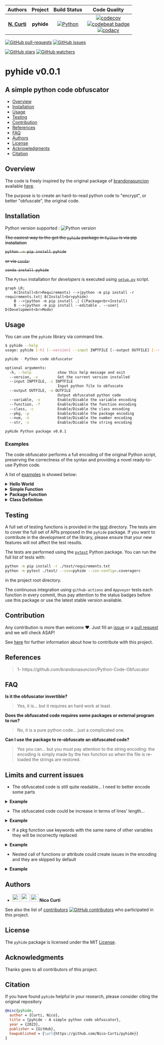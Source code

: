 | **Authors**  | **Project** |  **Build Status** | **Code Quality** |
|:------------:|:-----------:|:-----------------:|:----------------:|
| [**N. Curti**](https://github.com/Nico-Curti) | **pyhide** | [![Python](https://github.com/Nico-Curti/pyhide/actions/workflows/python.yml/badge.svg)](https://github.com/Nico-Curti/pyhide/actions/workflows/python.yml) | [![codecov](https://codecov.io/gh/Nico-Curti/pyhide/graph/badge.svg?token=ZPWQRWTsbf)](https://codecov.io/gh/Nico-Curti/pyhide) <br> [![codebeat badge](https://codebeat.co/badges/79b67ac3-8149-49e4-9901-06d69c696beb)](https://codebeat.co/projects/github-com-nico-curti-pyhide-main) <br> [![codacy](https://app.codacy.com/project/badge/Grade/34a48ad520ec4df2bdb1fc8df22da090)](https://app.codacy.com/gh/Nico-Curti/pyhide/dashboard?utm_source=gh&utm_medium=referral&utm_content=&utm_campaign=Badge_grade) |

[![GitHub pull-requests](https://img.shields.io/github/issues-pr/Nico-Curti/pyhide.svg?style=plastic)](https://github.com/Nico-Curti/pyhide/pulls)
[![GitHub issues](https://img.shields.io/github/issues/Nico-Curti/pyhide.svg?style=plastic)](https://github.com/Nico-Curti/pyhide/issues)

[![GitHub stars](https://img.shields.io/github/stars/Nico-Curti/pyhide.svg?label=Stars&style=social)](https://github.com/Nico-Curti/pyhide/stargazers)
[![GitHub watchers](https://img.shields.io/github/watchers/Nico-Curti/pyhide.svg?label=Watch&style=social)](https://github.com/Nico-Curti/pyhide/watchers)

# pyhide v0.0.1

## A simple python code obfuscator

* [Overview](#overview)
* [Installation](#installation)
* [Usage](#usage)
* [Testing](#testing)
* [Contribution](#contribution)
* [References](#references)
* [FAQ](#faq)
* [Authors](#authors)
* [License](#license)
* [Acknowledgments](#acknowledgments)
* [Citation](#citation)

## Overview

The code is freely inspired by the original package of [brandonasuncion](https://github.com/brandonasuncion) available [here](https://github.com/brandonasuncion/Python-Code-Obfuscator).

The purpose is to create an hard-to-read python code to "encrypt", or better "obfuscate", the original code.

## Installation

Python version supported : ![Python version](https://img.shields.io/badge/python-3.9|3.10|3.11-blue.svg)

~~The easiest way to the get the `pyhide` package in `Python` is via pip installation~~

<strike>

```bash
python -m pip install pyhide
```

</strike>

~~or via `conda`:~~

<strike>

```bash
conda install pyhide
```

</strike>

The `Python` installation for *developers* is executed using [`setup.py`](https://github.com/Nico-Curti/pyhide/blob/main/setup.py) script.

```mermaid
graph LR;
    A(Install<br>Requirements) -->|python -m pip install -r requirements.txt| B(Install<br>pyhide)
    B -->|python -m pip install .| C(Package<br>Install)
    B -->|python -m pip install --editable . --user| D(Development<br>Mode)
```

## Usage

You can use the `pyhide` library via command line.

```bash
$ pyhide --help
usage: pyhide [-h] [--version] --input INPTFILE [--output OUTFILE] [--variable] [--function] [--class] [--pkg] [--num]

pyhide - Python code obfuscator

optional arguments:
  -h, --help            show this help message and exit
  --version, -v         Get the current version installed
  --input INPTFILE, -i INPTFILE
                        Input python file to obfuscate
  --output OUTFILE, -o OUTFILE
                        Output obfuscated python code
  --variable, -x        Enable/Disable the variable encoding
  --function, -f        Enable/Disable the function encoding
  --class, -c           Enable/Disable the class encoding
  --pkg, -p             Enable/Disable the package encoding
  --num, -n             Enable/Disable the number encoding
  --str, -s             Enable/Disable the string encoding

pyHide Python package v0.0.1
```

### Examples

The code obfuscator performs a full encoding of the original Python script, preserving the correctness of the syntax and providing a novel ready-to-use Python code.

A list of [examples](https://github.com/Nico-Curti/pyhide/blob/main/examples) is showed below:

<details><summary><b>Hello World</b></summary>
<p>

<b>cmd</b>
```bash
pyhide --input hello_world.py --variable --function --class --pkg --num --str
```

<b>Original</b>

```python
#!/usr/bin/env python
# -*- coding: utf-8 -*-

print('Hello World', end='', flush=True)
```

<b>Obfuscated</b>

```python
______________ = (((() == []) + (() == [])) ** ((() == []) + (() == [])) << ((() == []) + (() == [])) ** ((() == []) + (() == []))) + (((() == []) + (() == [])) ** ((() == []) + (() == [])) << ((() == []) + (() == [])) ** ((() == []) + (() == [])) << ((() == []) + (() == [])) ** ((() == []) + (() == [])) << ((() == []) + (() == [])) ** ((() == []) + (() == [])) << ((() == []) + (() == [])) ** ((() == []) + (() == []))) + (((() == []) + (() == [])) ** ((() == []) + (() == [])) << ((() == []) + (() == [])) ** ((() == []) + (() == [])) << ((() == []) + (() == [])) ** ((() == []) + (() == [])) << ((() == []) + (() == [])) ** ((() == []) + (() == [])) << ((() == []) + (() == [])) ** ((() == []) + (() == [])) << ((() == []) + (() == [])) ** ((() == []) + (() == []))) + (((() == []) + (() == [])) ** ((() == []) + (() == [])) << ((() == []) + (() == [])) ** ((() == []) + (() == [])) << ((() == []) + (() == [])) ** ((() == []) + (() == [])) << ((() == []) + (() == [])) ** ((() == []) + (() == [])) << ((() == []) + (() == [])) ** ((() == []) + (() == [])) << ((() == []) + (() == [])) ** ((() == []) + (() == [])) << ((() == []) + (() == [])) ** ((() == []) + (() == [])))
_____________ = ((() == []) + (() == [])) ** ((() == []) + (() == [])) + (((() == []) + (() == [])) ** ((() == []) + (() == [])) << ((() == []) + (() == [])) ** ((() == []) + (() == []))) + (((() == []) + (() == [])) ** ((() == []) + (() == [])) << ((() == []) + (() == [])) ** ((() == []) + (() == [])) << ((() == []) + (() == [])) ** ((() == []) + (() == []))) + (((() == []) + (() == [])) ** ((() == []) + (() == [])) << ((() == []) + (() == [])) ** ((() == []) + (() == [])) << ((() == []) + (() == [])) ** ((() == []) + (() == [])) << ((() == []) + (() == [])) ** ((() == []) + (() == []))) + (((() == []) + (() == [])) ** ((() == []) + (() == [])) << ((() == []) + (() == [])) ** ((() == []) + (() == [])) << ((() == []) + (() == [])) ** ((() == []) + (() == [])) << ((() == []) + (() == [])) ** ((() == []) + (() == [])) << ((() == []) + (() == [])) ** ((() == []) + (() == [])) << ((() == []) + (() == [])) ** ((() == []) + (() == []))) + (((() == []) + (() == [])) ** ((() == []) + (() == [])) << ((() == []) + (() == [])) ** ((() == []) + (() == [])) << ((() == []) + (() == [])) ** ((() == []) + (() == [])) << ((() == []) + (() == [])) ** ((() == []) + (() == [])) << ((() == []) + (() == [])) ** ((() == []) + (() == [])) << ((() == []) + (() == [])) ** ((() == []) + (() == [])) << ((() == []) + (() == [])) ** ((() == []) + (() == [])))
____________ = (((() == []) + (() == [])) ** ((() == []) + (() == [])) << ((() == []) + (() == [])) ** ((() == []) + (() == [])) << ((() == []) + (() == [])) ** ((() == []) + (() == []))) + (((() == []) + (() == [])) ** ((() == []) + (() == [])) << ((() == []) + (() == [])) ** ((() == []) + (() == [])) << ((() == []) + (() == [])) ** ((() == []) + (() == [])) << ((() == []) + (() == [])) ** ((() == []) + (() == []))) + (((() == []) + (() == [])) ** ((() == []) + (() == [])) << ((() == []) + (() == [])) ** ((() == []) + (() == [])) << ((() == []) + (() == [])) ** ((() == []) + (() == [])) << ((() == []) + (() == [])) ** ((() == []) + (() == [])) << ((() == []) + (() == [])) ** ((() == []) + (() == [])) << ((() == []) + (() == [])) ** ((() == []) + (() == []))) + (((() == []) + (() == [])) ** ((() == []) + (() == [])) << ((() == []) + (() == [])) ** ((() == []) + (() == [])) << ((() == []) + (() == [])) ** ((() == []) + (() == [])) << ((() == []) + (() == [])) ** ((() == []) + (() == [])) << ((() == []) + (() == [])) ** ((() == []) + (() == [])) << ((() == []) + (() == [])) ** ((() == []) + (() == [])) << ((() == []) + (() == [])) ** ((() == []) + (() == [])))
___________ = ((() == []) + (() == [])) ** ((() == []) + (() == [])) + (((() == []) + (() == [])) ** ((() == []) + (() == [])) << ((() == []) + (() == [])) ** ((() == []) + (() == [])) << ((() == []) + (() == [])) ** ((() == []) + (() == []))) + (((() == []) + (() == [])) ** ((() == []) + (() == [])) << ((() == []) + (() == [])) ** ((() == []) + (() == [])) << ((() == []) + (() == [])) ** ((() == []) + (() == [])) << ((() == []) + (() == [])) ** ((() == []) + (() == [])) << ((() == []) + (() == [])) ** ((() == []) + (() == [])) << ((() == []) + (() == [])) ** ((() == []) + (() == []))) + (((() == []) + (() == [])) ** ((() == []) + (() == [])) << ((() == []) + (() == [])) ** ((() == []) + (() == [])) << ((() == []) + (() == [])) ** ((() == []) + (() == [])) << ((() == []) + (() == [])) ** ((() == []) + (() == [])) << ((() == []) + (() == [])) ** ((() == []) + (() == [])) << ((() == []) + (() == [])) ** ((() == []) + (() == [])) << ((() == []) + (() == [])) ** ((() == []) + (() == [])))
__________ = (((() == []) + (() == [])) ** ((() == []) + (() == [])) << ((() == []) + (() == [])) ** ((() == []) + (() == [])) << ((() == []) + (() == [])) ** ((() == []) + (() == []))) + (((() == []) + (() == [])) ** ((() == []) + (() == [])) << ((() == []) + (() == [])) ** ((() == []) + (() == [])) << ((() == []) + (() == [])) ** ((() == []) + (() == [])) << ((() == []) + (() == [])) ** ((() == []) + (() == [])) << ((() == []) + (() == [])) ** ((() == []) + (() == [])) << ((() == []) + (() == [])) ** ((() == []) + (() == []))) + (((() == []) + (() == [])) ** ((() == []) + (() == [])) << ((() == []) + (() == [])) ** ((() == []) + (() == [])) << ((() == []) + (() == [])) ** ((() == []) + (() == [])) << ((() == []) + (() == [])) ** ((() == []) + (() == [])) << ((() == []) + (() == [])) ** ((() == []) + (() == [])) << ((() == []) + (() == [])) ** ((() == []) + (() == [])) << ((() == []) + (() == [])) ** ((() == []) + (() == [])))
_________ = ((() == []) + (() == [])) ** ((() == []) + (() == [])) + (((() == []) + (() == [])) ** ((() == []) + (() == [])) << ((() == []) + (() == [])) ** ((() == []) + (() == []))) + (((() == []) + (() == [])) ** ((() == []) + (() == [])) << ((() == []) + (() == [])) ** ((() == []) + (() == [])) << ((() == []) + (() == [])) ** ((() == []) + (() == []))) + (((() == []) + (() == [])) ** ((() == []) + (() == [])) << ((() == []) + (() == [])) ** ((() == []) + (() == [])) << ((() == []) + (() == [])) ** ((() == []) + (() == [])) << ((() == []) + (() == [])) ** ((() == []) + (() == [])) << ((() == []) + (() == [])) ** ((() == []) + (() == []))) + (((() == []) + (() == [])) ** ((() == []) + (() == [])) << ((() == []) + (() == [])) ** ((() == []) + (() == [])) << ((() == []) + (() == [])) ** ((() == []) + (() == [])) << ((() == []) + (() == [])) ** ((() == []) + (() == [])) << ((() == []) + (() == [])) ** ((() == []) + (() == [])) << ((() == []) + (() == [])) ** ((() == []) + (() == [])) << ((() == []) + (() == [])) ** ((() == []) + (() == [])))
________ = (((() == []) + (() == [])) ** ((() == []) + (() == [])) << ((() == []) + (() == [])) ** ((() == []) + (() == [])) << ((() == []) + (() == [])) ** ((() == []) + (() == [])) << ((() == []) + (() == [])) ** ((() == []) + (() == []))) + (((() == []) + (() == [])) ** ((() == []) + (() == [])) << ((() == []) + (() == [])) ** ((() == []) + (() == [])) << ((() == []) + (() == [])) ** ((() == []) + (() == [])) << ((() == []) + (() == [])) ** ((() == []) + (() == [])) << ((() == []) + (() == [])) ** ((() == []) + (() == [])) << ((() == []) + (() == [])) ** ((() == []) + (() == [])) << ((() == []) + (() == [])) ** ((() == []) + (() == [])))
______ = ((() == []) + (() == [])) ** ((() == []) + (() == []))
_____ = (() == []) + (() == [])
getattr(__import__("\x62\x75\x69\x6c\x74\x69\x6e\x73"), "\x70\x72\x69\x6e\x74")(eval("str(''.join(chr(x) if isinstance(x, int) else x for x in [________, ___________, ____________, ____________, _____________, ' ', _________, _____________, ______________, ____________, __________]))"), end='', flush=() == ())
```
</p>
</details>

<details><summary><b>Simple Function</b></summary>
<p>

<b>cmd</b>
```bash
pyhide --input simple_func.py --variable --function --class --pkg --num --str
```

<b>Original</b>

```python
def func (a, b, c):
  return a + b + c

print(func(1, 2, 3), end='', flush=True)
```

<b>Obfuscated</b>

```python
__________ = ((() == []) + (() == [])) ** ((() == []) + (() == [])) + (((() == []) + (() == [])) ** ((() == []) + (() == [])) << ((() == []) + (() == [])) ** ((() == []) + (() == [])))
_________ = ((() == []) + (() == [])) ** ((() == []) + (() == [])) << ((() == []) + (() == [])) ** ((() == []) + (() == []))
________ = ((() == []) + (() == [])) ** ((() == []) + (() == []))
_______ = (() == []) + (() == [])

def ______________(___________, ____________, _____________):
  return ___________ + ____________ + _____________
getattr(__import__("\x62\x75\x69\x6c\x74\x69\x6e\x73"), "\x70\x72\x69\x6e\x74")(______________(________, _________, __________), end='', flush=() == ())
```
</p>
</details>

<details><summary><b>Package Function</b></summary>
<p>

<b>cmd</b>
```bash
pyhide --input simple_pkg.py --variable --function --class --pkg --num --str
```

<b>Original</b>

```python
import numpy as np

def func (a, b, c):
  return np.sum([a, b, c])

print(func(1, 2, 3), end='', flush=True)
```

<b>Obfuscated</b>

```python
__________ = ((() == []) + (() == [])) ** ((() == []) + (() == [])) + (((() == []) + (() == [])) ** ((() == []) + (() == [])) << ((() == []) + (() == [])) ** ((() == []) + (() == [])))
_________ = ((() == []) + (() == [])) ** ((() == []) + (() == [])) << ((() == []) + (() == [])) ** ((() == []) + (() == []))
________ = ((() == []) + (() == [])) ** ((() == []) + (() == []))
_______ = (() == []) + (() == [])
import numpy as np

def ______________(___________, ____________, _____________):
  return getattr(__import__("\x6e\x75\x6d\x70\x79"), "\x73\x75\x6d")([___________, ____________, _____________])
getattr(__import__("\x62\x75\x69\x6c\x74\x69\x6e\x73"), "\x70\x72\x69\x6e\x74")(______________(________, _________, __________), end='', flush=() == ())
```
</p>
</details>

<details><summary><b>Class Definition</b></summary>
<p>

<b>cmd</b>
```bash
pyhide --input simple_class.py --variable --function --class --pkg --num --str
```

<b>Original</b>

```python
class A:

  def __init__ (self, l):
    self.list = l

  def func (self, x):
    return self.list + x

a = A([1, 2, 3])
print(a.func([1, 2, 3]), end='', flush=True)
```

<b>Obfuscated</b>

```python
__________ = ((() == []) + (() == [])) ** ((() == []) + (() == [])) + (((() == []) + (() == [])) ** ((() == []) + (() == [])) << ((() == []) + (() == [])) ** ((() == []) + (() == [])))
_________ = ((() == []) + (() == [])) ** ((() == []) + (() == [])) << ((() == []) + (() == [])) ** ((() == []) + (() == []))
________ = ((() == []) + (() == [])) ** ((() == []) + (() == []))
_______ = (() == []) + (() == [])

class ________________:

  def __init__(self, ____________):
    self._____________ = ____________

  def _______________(self, ______________):
    return self._____________ + ______________
___________ = ________________([________, _________, __________])
getattr(__import__("\x62\x75\x69\x6c\x74\x69\x6e\x73"), "\x70\x72\x69\x6e\x74")(___________._______________([________, _________, __________]), end='', flush=() == ())
```
</p>
</details>

## Testing

A full set of testing functions is provided in the [test](https://github.com/Nico-Curti/pyhide/blob/main/test) directory.
The tests aim to cover the full set of APIs proposed in the `pyhide` package.
If you want to contribute in the development of the library, please ensure that your new features will not affect the test results.

The tests are performed using the [`pytest`](https://github.com/pytest-dev/pytest/) Python package.
You can run the full list of tests with:

```bash
python -m pip install -r ./test/requirements.txt
python -m pytest ./test/ --cov=pyhide --cov-config=.coveragerc
```

in the project root directory.

The continuous integration using `github-actions` and `Appveyor` tests each function in every commit, thus pay attention to the status badges before use this package or use the latest stable version available.

## Contribution

Any contribution is more than welcome :heart:. Just fill an [issue](https://github.com/Nico-Curti/pyhide/blob/main/.github/ISSUE_TEMPLATE/ISSUE_TEMPLATE.md) or a [pull request](https://github.com/Nico-Curti/pyhide/blob/main/.github/PULL_REQUEST_TEMPLATE/PULL_REQUEST_TEMPLATE.md) and we will check ASAP!

See [here](https://github.com/Nico-Curti/pyhide/blob/main/.github/CONTRIBUTING.md) for further information about how to contribute with this project.

## References

<blockquote>1- https://github.com/brandonasuncion/Python-Code-Obfuscator</blockquote>

## FAQ

**Is it the obfuscator invertible?**

> Yes, it is... but it requires an hard work at least.

**Does the obfuscated code requires some packages or external program to run?**

> No, it is a pure python code... just a complicated one.

**Can I use the package to re-obfuscate an obfuscated code?**

> Yes you can... but you must pay attention to the string encoding: the encoding is simply made by the hex function so when the file is re-loaded the strings are restored.

## Limits and current issues

* The obfuscated code is still quite readable... I need to better encode some parts

<details><summary><b>Example</b></summary>
<p>

<b>Original</b>

```python
a = [3.14, 2.5, 1.4]
```

<b>Obfuscated</b>

```python
____________ = float('3.14')
___________ = float('2.5')
__________ = float('1.4')
_________ = ((() == []) + (() == [])) ** ((() == []) + (() == []))
________ = (() == []) + (() == [])
_____________ = [____________, ___________, __________]
```
</p>
</details>

* The obfuscated code could be increase in terms of lines' length...

<details><summary><b>Example</b></summary>
<p>

<b>Original</b>

```python
print('Hey, this package is really amazing')
```

<b>Obfuscated</b>

```python
_________________________ = (((() == []) + (() == [])) ** ((() == []) + (() == [])) << ((() == []) + (() == [])) ** ((() == []) + (() == []))) + (((() == []) + (() == [])) ** ((() == []) + (() == [])) << ((() == []) + (() == [])) ** ((() == []) + (() == [])) << ((() == []) + (() == [])) ** ((() == []) + (() == [])) << ((() == []) + (() == [])) ** ((() == []) + (() == []))) + (((() == []) + (() == [])) ** ((() == []) + (() == [])) << ((() == []) + (() == [])) ** ((() == []) + (() == [])) << ((() == []) + (() == [])) ** ((() == []) + (() == [])) << ((() == []) + (() == [])) ** ((() == []) + (() == [])) << ((() == []) + (() == [])) ** ((() == []) + (() == []))) + (((() == []) + (() == [])) ** ((() == []) + (() == [])) << ((() == []) + (() == [])) ** ((() == []) + (() == [])) << ((() == []) + (() == [])) ** ((() == []) + (() == [])) << ((() == []) + (() == [])) ** ((() == []) + (() == [])) << ((() == []) + (() == [])) ** ((() == []) + (() == [])) << ((() == []) + (() == [])) ** ((() == []) + (() == []))) + (((() == []) + (() == [])) ** ((() == []) + (() == [])) << ((() == []) + (() == [])) ** ((() == []) + (() == [])) << ((() == []) + (() == [])) ** ((() == []) + (() == [])) << ((() == []) + (() == [])) ** ((() == []) + (() == [])) << ((() == []) + (() == [])) ** ((() == []) + (() == [])) << ((() == []) + (() == [])) ** ((() == []) + (() == [])) << ((() == []) + (() == [])) ** ((() == []) + (() == [])))
________________________ = ((() == []) + (() == [])) ** ((() == []) + (() == [])) + (((() == []) + (() == [])) ** ((() == []) + (() == [])) << ((() == []) + (() == [])) ** ((() == []) + (() == [])) << ((() == []) + (() == [])) ** ((() == []) + (() == [])) << ((() == []) + (() == [])) ** ((() == []) + (() == []))) + (((() == []) + (() == [])) ** ((() == []) + (() == [])) << ((() == []) + (() == [])) ** ((() == []) + (() == [])) << ((() == []) + (() == [])) ** ((() == []) + (() == [])) << ((() == []) + (() == [])) ** ((() == []) + (() == [])) << ((() == []) + (() == [])) ** ((() == []) + (() == []))) + (((() == []) + (() == [])) ** ((() == []) + (() == [])) << ((() == []) + (() == [])) ** ((() == []) + (() == [])) << ((() == []) + (() == [])) ** ((() == []) + (() == [])) << ((() == []) + (() == [])) ** ((() == []) + (() == [])) << ((() == []) + (() == [])) ** ((() == []) + (() == [])) << ((() == []) + (() == [])) ** ((() == []) + (() == []))) + (((() == []) + (() == [])) ** ((() == []) + (() == [])) << ((() == []) + (() == [])) ** ((() == []) + (() == [])) << ((() == []) + (() == [])) ** ((() == []) + (() == [])) << ((() == []) + (() == [])) ** ((() == []) + (() == [])) << ((() == []) + (() == [])) ** ((() == []) + (() == [])) << ((() == []) + (() == [])) ** ((() == []) + (() == [])) << ((() == []) + (() == [])) ** ((() == []) + (() == [])))
_______________________ = (((() == []) + (() == [])) ** ((() == []) + (() == [])) << ((() == []) + (() == [])) ** ((() == []) + (() == [])) << ((() == []) + (() == [])) ** ((() == []) + (() == []))) + (((() == []) + (() == [])) ** ((() == []) + (() == [])) << ((() == []) + (() == [])) ** ((() == []) + (() == [])) << ((() == []) + (() == [])) ** ((() == []) + (() == [])) << ((() == []) + (() == [])) ** ((() == []) + (() == [])) << ((() == []) + (() == [])) ** ((() == []) + (() == []))) + (((() == []) + (() == [])) ** ((() == []) + (() == [])) << ((() == []) + (() == [])) ** ((() == []) + (() == [])) << ((() == []) + (() == [])) ** ((() == []) + (() == [])) << ((() == []) + (() == [])) ** ((() == []) + (() == [])) << ((() == []) + (() == [])) ** ((() == []) + (() == [])) << ((() == []) + (() == [])) ** ((() == []) + (() == []))) + (((() == []) + (() == [])) ** ((() == []) + (() == [])) << ((() == []) + (() == [])) ** ((() == []) + (() == [])) << ((() == []) + (() == [])) ** ((() == []) + (() == [])) << ((() == []) + (() == [])) ** ((() == []) + (() == [])) << ((() == []) + (() == [])) ** ((() == []) + (() == [])) << ((() == []) + (() == [])) ** ((() == []) + (() == [])) << ((() == []) + (() == [])) ** ((() == []) + (() == [])))
______________________ = ((() == []) + (() == [])) ** ((() == []) + (() == [])) + (((() == []) + (() == [])) ** ((() == []) + (() == [])) << ((() == []) + (() == [])) ** ((() == []) + (() == []))) + (((() == []) + (() == [])) ** ((() == []) + (() == [])) << ((() == []) + (() == [])) ** ((() == []) + (() == [])) << ((() == []) + (() == [])) ** ((() == []) + (() == [])) << ((() == []) + (() == [])) ** ((() == []) + (() == [])) << ((() == []) + (() == [])) ** ((() == []) + (() == []))) + (((() == []) + (() == [])) ** ((() == []) + (() == [])) << ((() == []) + (() == [])) ** ((() == []) + (() == [])) << ((() == []) + (() == [])) ** ((() == []) + (() == [])) << ((() == []) + (() == [])) ** ((() == []) + (() == [])) << ((() == []) + (() == [])) ** ((() == []) + (() == [])) << ((() == []) + (() == [])) ** ((() == []) + (() == []))) + (((() == []) + (() == [])) ** ((() == []) + (() == [])) << ((() == []) + (() == [])) ** ((() == []) + (() == [])) << ((() == []) + (() == [])) ** ((() == []) + (() == [])) << ((() == []) + (() == [])) ** ((() == []) + (() == [])) << ((() == []) + (() == [])) ** ((() == []) + (() == [])) << ((() == []) + (() == [])) ** ((() == []) + (() == [])) << ((() == []) + (() == [])) ** ((() == []) + (() == [])))
_____________________ = (((() == []) + (() == [])) ** ((() == []) + (() == [])) << ((() == []) + (() == [])) ** ((() == []) + (() == []))) + (((() == []) + (() == [])) ** ((() == []) + (() == [])) << ((() == []) + (() == [])) ** ((() == []) + (() == [])) << ((() == []) + (() == [])) ** ((() == []) + (() == [])) << ((() == []) + (() == [])) ** ((() == []) + (() == [])) << ((() == []) + (() == [])) ** ((() == []) + (() == []))) + (((() == []) + (() == [])) ** ((() == []) + (() == [])) << ((() == []) + (() == [])) ** ((() == []) + (() == [])) << ((() == []) + (() == [])) ** ((() == []) + (() == [])) << ((() == []) + (() == [])) ** ((() == []) + (() == [])) << ((() == []) + (() == [])) ** ((() == []) + (() == [])) << ((() == []) + (() == [])) ** ((() == []) + (() == []))) + (((() == []) + (() == [])) ** ((() == []) + (() == [])) << ((() == []) + (() == [])) ** ((() == []) + (() == [])) << ((() == []) + (() == [])) ** ((() == []) + (() == [])) << ((() == []) + (() == [])) ** ((() == []) + (() == [])) << ((() == []) + (() == [])) ** ((() == []) + (() == [])) << ((() == []) + (() == [])) ** ((() == []) + (() == [])) << ((() == []) + (() == [])) ** ((() == []) + (() == [])))
____________________ = (((() == []) + (() == [])) ** ((() == []) + (() == [])) << ((() == []) + (() == [])) ** ((() == []) + (() == [])) << ((() == []) + (() == [])) ** ((() == []) + (() == [])) << ((() == []) + (() == [])) ** ((() == []) + (() == [])) << ((() == []) + (() == [])) ** ((() == []) + (() == []))) + (((() == []) + (() == [])) ** ((() == []) + (() == [])) << ((() == []) + (() == [])) ** ((() == []) + (() == [])) << ((() == []) + (() == [])) ** ((() == []) + (() == [])) << ((() == []) + (() == [])) ** ((() == []) + (() == [])) << ((() == []) + (() == [])) ** ((() == []) + (() == [])) << ((() == []) + (() == [])) ** ((() == []) + (() == []))) + (((() == []) + (() == [])) ** ((() == []) + (() == [])) << ((() == []) + (() == [])) ** ((() == []) + (() == [])) << ((() == []) + (() == [])) ** ((() == []) + (() == [])) << ((() == []) + (() == [])) ** ((() == []) + (() == [])) << ((() == []) + (() == [])) ** ((() == []) + (() == [])) << ((() == []) + (() == [])) ** ((() == []) + (() == [])) << ((() == []) + (() == [])) ** ((() == []) + (() == [])))
___________________ = (((() == []) + (() == [])) ** ((() == []) + (() == [])) << ((() == []) + (() == [])) ** ((() == []) + (() == []))) + (((() == []) + (() == [])) ** ((() == []) + (() == [])) << ((() == []) + (() == [])) ** ((() == []) + (() == [])) << ((() == []) + (() == [])) ** ((() == []) + (() == []))) + (((() == []) + (() == [])) ** ((() == []) + (() == [])) << ((() == []) + (() == [])) ** ((() == []) + (() == [])) << ((() == []) + (() == [])) ** ((() == []) + (() == [])) << ((() == []) + (() == [])) ** ((() == []) + (() == []))) + (((() == []) + (() == [])) ** ((() == []) + (() == [])) << ((() == []) + (() == [])) ** ((() == []) + (() == [])) << ((() == []) + (() == [])) ** ((() == []) + (() == [])) << ((() == []) + (() == [])) ** ((() == []) + (() == [])) << ((() == []) + (() == [])) ** ((() == []) + (() == [])) << ((() == []) + (() == [])) ** ((() == []) + (() == []))) + (((() == []) + (() == [])) ** ((() == []) + (() == [])) << ((() == []) + (() == [])) ** ((() == []) + (() == [])) << ((() == []) + (() == [])) ** ((() == []) + (() == [])) << ((() == []) + (() == [])) ** ((() == []) + (() == [])) << ((() == []) + (() == [])) ** ((() == []) + (() == [])) << ((() == []) + (() == [])) ** ((() == []) + (() == [])) << ((() == []) + (() == [])) ** ((() == []) + (() == [])))
__________________ = ((() == []) + (() == [])) ** ((() == []) + (() == [])) + (((() == []) + (() == [])) ** ((() == []) + (() == [])) << ((() == []) + (() == [])) ** ((() == []) + (() == [])) << ((() == []) + (() == [])) ** ((() == []) + (() == []))) + (((() == []) + (() == [])) ** ((() == []) + (() == [])) << ((() == []) + (() == [])) ** ((() == []) + (() == [])) << ((() == []) + (() == [])) ** ((() == []) + (() == [])) << ((() == []) + (() == [])) ** ((() == []) + (() == []))) + (((() == []) + (() == [])) ** ((() == []) + (() == [])) << ((() == []) + (() == [])) ** ((() == []) + (() == [])) << ((() == []) + (() == [])) ** ((() == []) + (() == [])) << ((() == []) + (() == [])) ** ((() == []) + (() == [])) << ((() == []) + (() == [])) ** ((() == []) + (() == [])) << ((() == []) + (() == [])) ** ((() == []) + (() == []))) + (((() == []) + (() == [])) ** ((() == []) + (() == [])) << ((() == []) + (() == [])) ** ((() == []) + (() == [])) << ((() == []) + (() == [])) ** ((() == []) + (() == [])) << ((() == []) + (() == [])) ** ((() == []) + (() == [])) << ((() == []) + (() == [])) ** ((() == []) + (() == [])) << ((() == []) + (() == [])) ** ((() == []) + (() == [])) << ((() == []) + (() == [])) ** ((() == []) + (() == [])))
_________________ = (((() == []) + (() == [])) ** ((() == []) + (() == [])) << ((() == []) + (() == [])) ** ((() == []) + (() == [])) << ((() == []) + (() == [])) ** ((() == []) + (() == []))) + (((() == []) + (() == [])) ** ((() == []) + (() == [])) << ((() == []) + (() == [])) ** ((() == []) + (() == [])) << ((() == []) + (() == [])) ** ((() == []) + (() == [])) << ((() == []) + (() == [])) ** ((() == []) + (() == []))) + (((() == []) + (() == [])) ** ((() == []) + (() == [])) << ((() == []) + (() == [])) ** ((() == []) + (() == [])) << ((() == []) + (() == [])) ** ((() == []) + (() == [])) << ((() == []) + (() == [])) ** ((() == []) + (() == [])) << ((() == []) + (() == [])) ** ((() == []) + (() == [])) << ((() == []) + (() == [])) ** ((() == []) + (() == []))) + (((() == []) + (() == [])) ** ((() == []) + (() == [])) << ((() == []) + (() == [])) ** ((() == []) + (() == [])) << ((() == []) + (() == [])) ** ((() == []) + (() == [])) << ((() == []) + (() == [])) ** ((() == []) + (() == [])) << ((() == []) + (() == [])) ** ((() == []) + (() == [])) << ((() == []) + (() == [])) ** ((() == []) + (() == [])) << ((() == []) + (() == [])) ** ((() == []) + (() == [])))
________________ = ((() == []) + (() == [])) ** ((() == []) + (() == [])) + (((() == []) + (() == [])) ** ((() == []) + (() == [])) << ((() == []) + (() == [])) ** ((() == []) + (() == []))) + (((() == []) + (() == [])) ** ((() == []) + (() == [])) << ((() == []) + (() == [])) ** ((() == []) + (() == [])) << ((() == []) + (() == [])) ** ((() == []) + (() == [])) << ((() == []) + (() == [])) ** ((() == []) + (() == []))) + (((() == []) + (() == [])) ** ((() == []) + (() == [])) << ((() == []) + (() == [])) ** ((() == []) + (() == [])) << ((() == []) + (() == [])) ** ((() == []) + (() == [])) << ((() == []) + (() == [])) ** ((() == []) + (() == [])) << ((() == []) + (() == [])) ** ((() == []) + (() == [])) << ((() == []) + (() == [])) ** ((() == []) + (() == []))) + (((() == []) + (() == [])) ** ((() == []) + (() == [])) << ((() == []) + (() == [])) ** ((() == []) + (() == [])) << ((() == []) + (() == [])) ** ((() == []) + (() == [])) << ((() == []) + (() == [])) ** ((() == []) + (() == [])) << ((() == []) + (() == [])) ** ((() == []) + (() == [])) << ((() == []) + (() == [])) ** ((() == []) + (() == [])) << ((() == []) + (() == [])) ** ((() == []) + (() == [])))
_______________ = ((() == []) + (() == [])) ** ((() == []) + (() == [])) + (((() == []) + (() == [])) ** ((() == []) + (() == [])) << ((() == []) + (() == [])) ** ((() == []) + (() == [])) << ((() == []) + (() == [])) ** ((() == []) + (() == [])) << ((() == []) + (() == [])) ** ((() == []) + (() == []))) + (((() == []) + (() == [])) ** ((() == []) + (() == [])) << ((() == []) + (() == [])) ** ((() == []) + (() == [])) << ((() == []) + (() == [])) ** ((() == []) + (() == [])) << ((() == []) + (() == [])) ** ((() == []) + (() == [])) << ((() == []) + (() == [])) ** ((() == []) + (() == [])) << ((() == []) + (() == [])) ** ((() == []) + (() == []))) + (((() == []) + (() == [])) ** ((() == []) + (() == [])) << ((() == []) + (() == [])) ** ((() == []) + (() == [])) << ((() == []) + (() == [])) ** ((() == []) + (() == [])) << ((() == []) + (() == [])) ** ((() == []) + (() == [])) << ((() == []) + (() == [])) ** ((() == []) + (() == [])) << ((() == []) + (() == [])) ** ((() == []) + (() == [])) << ((() == []) + (() == [])) ** ((() == []) + (() == [])))
______________ = (((() == []) + (() == [])) ** ((() == []) + (() == [])) << ((() == []) + (() == [])) ** ((() == []) + (() == [])) << ((() == []) + (() == [])) ** ((() == []) + (() == [])) << ((() == []) + (() == [])) ** ((() == []) + (() == []))) + (((() == []) + (() == [])) ** ((() == []) + (() == [])) << ((() == []) + (() == [])) ** ((() == []) + (() == [])) << ((() == []) + (() == [])) ** ((() == []) + (() == [])) << ((() == []) + (() == [])) ** ((() == []) + (() == [])) << ((() == []) + (() == [])) ** ((() == []) + (() == [])) << ((() == []) + (() == [])) ** ((() == []) + (() == []))) + (((() == []) + (() == [])) ** ((() == []) + (() == [])) << ((() == []) + (() == [])) ** ((() == []) + (() == [])) << ((() == []) + (() == [])) ** ((() == []) + (() == [])) << ((() == []) + (() == [])) ** ((() == []) + (() == [])) << ((() == []) + (() == [])) ** ((() == []) + (() == [])) << ((() == []) + (() == [])) ** ((() == []) + (() == [])) << ((() == []) + (() == [])) ** ((() == []) + (() == [])))
_____________ = ((() == []) + (() == [])) ** ((() == []) + (() == [])) + (((() == []) + (() == [])) ** ((() == []) + (() == [])) << ((() == []) + (() == [])) ** ((() == []) + (() == []))) + (((() == []) + (() == [])) ** ((() == []) + (() == [])) << ((() == []) + (() == [])) ** ((() == []) + (() == [])) << ((() == []) + (() == [])) ** ((() == []) + (() == []))) + (((() == []) + (() == [])) ** ((() == []) + (() == [])) << ((() == []) + (() == [])) ** ((() == []) + (() == [])) << ((() == []) + (() == [])) ** ((() == []) + (() == [])) << ((() == []) + (() == [])) ** ((() == []) + (() == [])) << ((() == []) + (() == [])) ** ((() == []) + (() == [])) << ((() == []) + (() == [])) ** ((() == []) + (() == []))) + (((() == []) + (() == [])) ** ((() == []) + (() == [])) << ((() == []) + (() == [])) ** ((() == []) + (() == [])) << ((() == []) + (() == [])) ** ((() == []) + (() == [])) << ((() == []) + (() == [])) ** ((() == []) + (() == [])) << ((() == []) + (() == [])) ** ((() == []) + (() == [])) << ((() == []) + (() == [])) ** ((() == []) + (() == [])) << ((() == []) + (() == [])) ** ((() == []) + (() == [])))
____________ = ((() == []) + (() == [])) ** ((() == []) + (() == [])) + (((() == []) + (() == [])) ** ((() == []) + (() == [])) << ((() == []) + (() == [])) ** ((() == []) + (() == [])) << ((() == []) + (() == [])) ** ((() == []) + (() == []))) + (((() == []) + (() == [])) ** ((() == []) + (() == [])) << ((() == []) + (() == [])) ** ((() == []) + (() == [])) << ((() == []) + (() == [])) ** ((() == []) + (() == [])) << ((() == []) + (() == [])) ** ((() == []) + (() == [])) << ((() == []) + (() == [])) ** ((() == []) + (() == [])) << ((() == []) + (() == [])) ** ((() == []) + (() == []))) + (((() == []) + (() == [])) ** ((() == []) + (() == [])) << ((() == []) + (() == [])) ** ((() == []) + (() == [])) << ((() == []) + (() == [])) ** ((() == []) + (() == [])) << ((() == []) + (() == [])) ** ((() == []) + (() == [])) << ((() == []) + (() == [])) ** ((() == []) + (() == [])) << ((() == []) + (() == [])) ** ((() == []) + (() == [])) << ((() == []) + (() == [])) ** ((() == []) + (() == [])))
___________ = ((() == []) + (() == [])) ** ((() == []) + (() == [])) + (((() == []) + (() == [])) ** ((() == []) + (() == [])) << ((() == []) + (() == [])) ** ((() == []) + (() == []))) + (((() == []) + (() == [])) ** ((() == []) + (() == [])) << ((() == []) + (() == [])) ** ((() == []) + (() == [])) << ((() == []) + (() == [])) ** ((() == []) + (() == [])) << ((() == []) + (() == [])) ** ((() == []) + (() == [])) << ((() == []) + (() == [])) ** ((() == []) + (() == [])) << ((() == []) + (() == [])) ** ((() == []) + (() == []))) + (((() == []) + (() == [])) ** ((() == []) + (() == [])) << ((() == []) + (() == [])) ** ((() == []) + (() == [])) << ((() == []) + (() == [])) ** ((() == []) + (() == [])) << ((() == []) + (() == [])) ** ((() == []) + (() == [])) << ((() == []) + (() == [])) ** ((() == []) + (() == [])) << ((() == []) + (() == [])) ** ((() == []) + (() == [])) << ((() == []) + (() == [])) ** ((() == []) + (() == [])))
__________ = ((() == []) + (() == [])) ** ((() == []) + (() == [])) + (((() == []) + (() == [])) ** ((() == []) + (() == [])) << ((() == []) + (() == [])) ** ((() == []) + (() == [])) << ((() == []) + (() == [])) ** ((() == []) + (() == [])) << ((() == []) + (() == [])) ** ((() == []) + (() == [])) << ((() == []) + (() == [])) ** ((() == []) + (() == [])) << ((() == []) + (() == [])) ** ((() == []) + (() == []))) + (((() == []) + (() == [])) ** ((() == []) + (() == [])) << ((() == []) + (() == [])) ** ((() == []) + (() == [])) << ((() == []) + (() == [])) ** ((() == []) + (() == [])) << ((() == []) + (() == [])) ** ((() == []) + (() == [])) << ((() == []) + (() == [])) ** ((() == []) + (() == [])) << ((() == []) + (() == [])) ** ((() == []) + (() == [])) << ((() == []) + (() == [])) ** ((() == []) + (() == [])))
_________ = (((() == []) + (() == [])) ** ((() == []) + (() == [])) << ((() == []) + (() == [])) ** ((() == []) + (() == [])) << ((() == []) + (() == [])) ** ((() == []) + (() == [])) << ((() == []) + (() == [])) ** ((() == []) + (() == []))) + (((() == []) + (() == [])) ** ((() == []) + (() == [])) << ((() == []) + (() == [])) ** ((() == []) + (() == [])) << ((() == []) + (() == [])) ** ((() == []) + (() == [])) << ((() == []) + (() == [])) ** ((() == []) + (() == [])) << ((() == []) + (() == [])) ** ((() == []) + (() == [])) << ((() == []) + (() == [])) ** ((() == []) + (() == [])) << ((() == []) + (() == [])) ** ((() == []) + (() == [])))
________ = (((() == []) + (() == [])) ** ((() == []) + (() == [])) << ((() == []) + (() == [])) ** ((() == []) + (() == [])) << ((() == []) + (() == [])) ** ((() == []) + (() == []))) + (((() == []) + (() == [])) ** ((() == []) + (() == [])) << ((() == []) + (() == [])) ** ((() == []) + (() == [])) << ((() == []) + (() == [])) ** ((() == []) + (() == [])) << ((() == []) + (() == [])) ** ((() == []) + (() == []))) + (((() == []) + (() == [])) ** ((() == []) + (() == [])) << ((() == []) + (() == [])) ** ((() == []) + (() == [])) << ((() == []) + (() == [])) ** ((() == []) + (() == [])) << ((() == []) + (() == [])) ** ((() == []) + (() == [])) << ((() == []) + (() == [])) ** ((() == []) + (() == [])) << ((() == []) + (() == [])) ** ((() == []) + (() == [])))
______ = ((() == []) + (() == [])) ** ((() == []) + (() == []))
_____ = (() == []) + (() == [])
getattr(__import__("\x62\x75\x69\x6c\x74\x69\x6e\x73"), "\x70\x72\x69\x6e\x74")(eval("str(''.join(chr(x) if isinstance(x, int) else x for x in [_________, ____________, ________________________, ________, ' ', _______________________, ______________, _______________, ______________________, ' ', ____________________, __________, ___________, ________________, __________, _____________, ____________, ' ', _______________, ______________________, ' ', _____________________, ____________, __________, _________________, _________________, ________________________, ' ', __________, __________________, __________, _________________________, _______________, ___________________, _____________]))"))
```
</p>
</details>

* If a pkg function use keywords with the same name of other variables they will be incorrectly replaced

<details><summary><b>Example</b></summary>
<p>

<b>Original</b>

```python
import numpy as np
sum = 3.14
np.sum([sum, sum])
```

<b>Obfuscated</b>

```python
________ = float('3.14')
_______ = ((() == []) + (() == [])) ** ((() == []) + (() == []))
______ = (() == []) + (() == [])
import numpy as np
_________ = ________
getattr(__import__("\x6e\x75\x6d\x70\x79"), "\x5f\x5f\x5f\x5f\x5f\x5f\x5f\x5f\x5f")([_________, _________])
```
</p>
</details>

* Nested call of functions or attribute could create issues in the encoding and they are skipped by default

<details><summary><b>Example</b></summary>
<p>

<b>Original</b>

```python
print(len([0, 1]))
```

<b>Obfuscated</b>

```python
______ = ((() == []) + (() == [])) ** ((() == []) + (() == []))
_____ = (() == []) + (() == [])
getattr(__import__("\x62\x75\x69\x6c\x74\x69\x6e\x73"), "\x70\x72\x69\x6e\x74")(len([_____, ______]))
```
</p>
</details>


## Authors

* <img src="https://avatars0.githubusercontent.com/u/24650975?s=400&v=4" width="25px"> [<img src="https://github.githubassets.com/images/modules/logos_page/GitHub-Mark.png" width="27px">](https://github.com/Nico-Curti) [<img src="https://cdn.rawgit.com/physycom/templates/697b327d/logo_unibo.png" width="25px">](https://www.unibo.it/sitoweb/nico.curti2) **Nico Curti**

See also the list of [contributors](https://github.com/Nico-Curti/pyhide/contributors) [![GitHub contributors](https://img.shields.io/github/contributors/Nico-Curti/pyhide.svg?style=plastic)](https://github.com/Nico-Curti/pyhide/graphs/contributors/) who participated in this project.

## License

The `pyhide` package is licensed under the MIT [License](https://github.com/Nico-Curti/pyhide/blob/main/LICENSE).

## Acknowledgments

Thanks goes to all contributors of this project.

## Citation

If you have found `pyhide` helpful in your research, please consider citing the original repository

```BibTeX
@misc{pyhide,
  author = {Curti, Nico},
  title = {pyhide - A simple python code obfuscator},
  year = {2023},
  publisher = {GitHub},
  howpublished = {\url{https://github.com/Nico-Curti/pyhide}}
}
```

